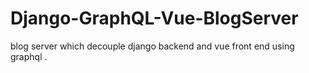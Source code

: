 # Django-GraphQL-Vue-BlogServer
blog server which decouple django backend and vue front end using graphql .
